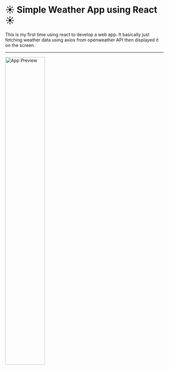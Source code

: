 # :sunny: Simple Weather App using React :sunny:
This is my first time using react to develop a web app. It basically just fetching weather data using axios from openweather API then displayed it on the screen.

----

<img src="https://i.imgur.com/0BeMLjl.png" width="50%" alt="App Preview" />

